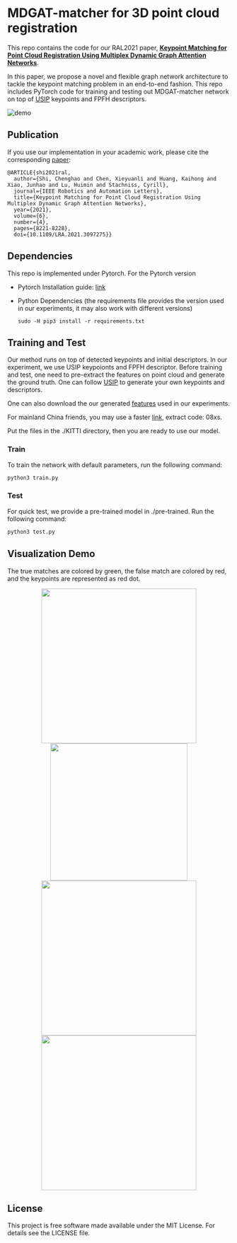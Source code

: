 # MDGAT-matcher for 3D point cloud registration

This repo contains the code for our RAL2021 paper, [**Keypoint Matching for Point Cloud Registration Using Multiplex Dynamic Graph Attention Networks**](https://www.researchgate.net/publication/353330868_Keypoint_Matching_for_Point_Cloud_Registration_Using_Multiplex_Dynamic_Graph_Attention_Networks).

In this paper, we propose a novel and flexible graph network architecture to tackle the keypoint matching problem in an end-to-end fashion. This repo includes PyTorch code for training and testing out MDGAT-matcher network on top of [USIP](https://github.com/lijx10/USIP) keypoints and FPFH descriptors.

![demo](./demo/demo.png)

## Publication

If you use our implementation in your academic work, please cite the corresponding [paper](https://www.researchgate.net/publication/353330868_Keypoint_Matching_for_Point_Cloud_Registration_Using_Multiplex_Dynamic_Graph_Attention_Networks):

```
@ARTICLE{shi2021ral,
  author={Shi, Chenghao and Chen, Xieyuanli and Huang, Kaihong and Xiao, Junhao and Lu, Huimin and Stachniss, Cyrill},
  journal={IEEE Robotics and Automation Letters}, 
  title={Keypoint Matching for Point Cloud Registration Using Multiplex Dynamic Graph Attention Networks}, 
  year={2021},
  volume={6},
  number={4},
  pages={8221-8228},
  doi={10.1109/LRA.2021.3097275}}
```

## Dependencies

This repo is implemented under Pytorch. For the Pytorch version

- Pytorch Installation guide: [link](https://pytorch.org/get-started/locally/)

- Python Dependencies (the requirements file provides the version used in our experiments, it may also work with different versions)

  ```
  sudo -H pip3 install -r requirements.txt
  ```

## Training and Test

Our method runs on top of detected keypoints and  initial descriptors. In our experiment, we use USIP keypoionts and FPFH descriptor. Before training and test, one need to pre-extract the features on point cloud and generate the ground truth. One can follow [USIP](https://github.com/lijx10/USIP) to generate your own keypoints and descriptors. 

One can also download the our generated [features](https://www.ipb.uni-bonn.de/html/projects/MDGAT-matcher/MDGAT-matcher.zip) used in our experiments.

For mainland China friends, you may use a faster [link](https://pan.baidu.com/s/1XJ-1YBN6kAiAud9xQg2B4w ), extract code: 08xs.

Put the files in the ./KITTI directory, then you are ready to use our model.

### Train

To train the network with default parameters, run the following command:

```sh
python3 train.py
```

### Test

For quick test, we provide a pre-trained model in ./pre-trained. Run the following command:

```sh
python3 test.py
```



## Visualization Demo

The true matches are colored by green, the false match are colored by red, and the keypoints are represented as red dot.

<center class="half">        <img src="./demo/demo2.png" width="350"/>  <img src="./demo/demo4.png" width="310"/></center>



<center class="half">    <img src="./demo/demo5.png" width="350"/>    <img src="./demo/demo3.png" width="350"/>   </center>



## License

This project is free software made available under the MIT License. For details see the LICENSE file.
